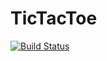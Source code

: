 # TicTacToe
[![Build Status](https://travis-ci.org/salinnhanse/TicTacToe.svg?branch=master)](https://travis-ci.org/salinnhanse/TicTacToe)
